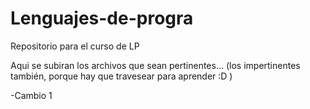 Lenguajes-de-progra
===================

Repositorio para el curso de LP

Aqui se subiran los archivos que sean pertinentes... (los impertinentes también, porque hay que travesear para aprender :D )

-Cambio 1
